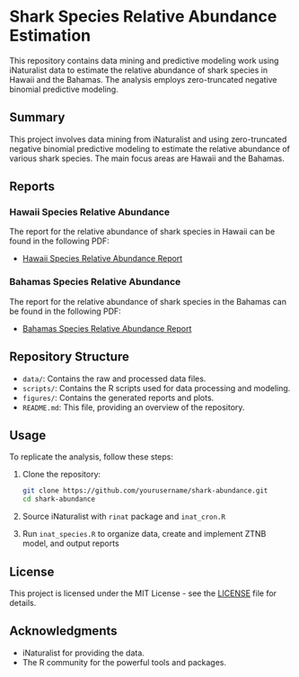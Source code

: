 # Shark Species Relative Abundance Estimation

This repository contains data mining and predictive modeling work using iNaturalist data to estimate the relative abundance of shark species in Hawaii and the Bahamas. The analysis employs zero-truncated negative binomial predictive modeling.

## Summary

This project involves data mining from iNaturalist and using zero-truncated negative binomial predictive modeling to estimate the relative abundance of various shark species. The main focus areas are Hawaii and the Bahamas.

## Reports

### Hawaii Species Relative Abundance

The report for the relative abundance of shark species in Hawaii can be found in the following PDF:

- [Hawaii Species Relative Abundance Report](figures/Hawaii_species_relative_abundance.pdf)

### Bahamas Species Relative Abundance

The report for the relative abundance of shark species in the Bahamas can be found in the following PDF:

- [Bahamas Species Relative Abundance Report](figures/Bahamas_species_relative_abundance.pdf)

## Repository Structure

- `data/`: Contains the raw and processed data files.
- `scripts/`: Contains the R scripts used for data processing and modeling.
- `figures/`: Contains the generated reports and plots.
- `README.md`: This file, providing an overview of the repository.

## Usage

To replicate the analysis, follow these steps:

1. Clone the repository:
    ```bash
    git clone https://github.com/yourusername/shark-abundance.git
    cd shark-abundance
    ```
2. Source iNaturalist with `rinat` package and `inat_cron.R` 

3. Run `inat_species.R` to organize data, create and implement ZTNB model, and output reports

## License

This project is licensed under the MIT License - see the [LICENSE](LICENSE) file for details.

## Acknowledgments

- iNaturalist for providing the data.
- The R community for the powerful tools and packages.
